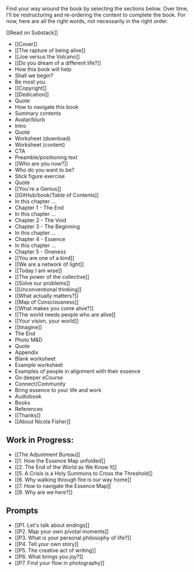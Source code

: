 Find your way around the book by selecting the sections below. Over time, I'll be restructuring and re-ordering the content to complete the book. For now, here are all the right words, not necessarily in the right order.

[[Read on Substack]]

- [[Cover]]
- [[The rapture of being alive]]
- [[Joe versus the Volcano]]
- [[Do you dream of a different life?]]
- How this book will help
- Shall we begin?
- Be most you
- [[Copyright]]
- [[Dedication]]
- Quote
- How to navigate this book
- Summary contents
- Avatar/blurb
- Intro
- Quote
- Worksheet (download)
- Worksheet (content)
- CTA
- Preamble/positioning text
- [[Who are you now?]]
- Who do you want to be?
- Stick figure exercise
- Quote
- [[You're a Genius]]
- [[GitHub/book/Table of Contents]]
- In this chapter ...
- Chapter 1 - The End
- In this chapter ...
- Chapter 2 - The Void
- Chapter 3 - The Beginning
- In this chapter ...
- Chapter 4 - Essence
- In this chapter ...
- Chapter 5 - Oneness
- [[You are one of a kind]]
- [[We are a network of light]]
- [[Today I am wise]]
- [[The power of the collective]]
- [[Solve our problems]]
- [[Unconventional thinking]]
- [[What actually matters?]]
- [[Map of Consciousness]]
- [[What makes you come alive?]]
- [[The world needs people who are alive]]
- [[Your vision, your world]]
- [[Imagine]]
- The End
- Photo M&D
- Quote
- Appendix
- Blank worksheet
- Example worksheet
- Examples of people in alignment with their essence
- Go deeper eCourse
- Connect/Community
- Bring essence to your life and work
- Audiobook
- Books
- References
- [[Thanks]]
- [[About Nicola Fisher]]

## Work in Progress:
- [[The Adjustment Bureau]]
- [[1. How the Essence Map unfolded]]
- [[2. The End of the World as We Know It]]
- [[5. A Crisis is a Holy Summons to Cross the Threshold]]
- [[6. Why walking through fire is our way home]]
- [[7. How to navigate the Essence Map]]
- [[9. Why are we here?]]

## Prompts

- [[P1. Let's talk about endings]]
- [[P2. Map your own pivotal moments]]
- [[P3. What is your personal philosophy of life?]]
- [[P4. Tell your own story]]
- [[P5. The creative act of writing]]
- [[P6. What brings you joy?]]
- [[P7. Find your flow in photography]]
